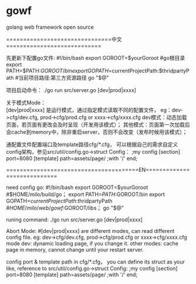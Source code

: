 gowf
====
golang web framework open source

===============================中文============================

先更新下配置go文件:
   #!/bin/bash
   export GOROOT=$yourGoroot      #go根目录
   export PATH=$PATH:$GOROOT/bin
   export GOPATH=$currentProjectPath:$thridpartyPath      #当前项目路径:第三方资源路径
   go "$@"

项目启动命令：
  ./go run src/server.go [dev|prod|xxxx]

关于模式Mode：    
  [dev|prod|xxxx] 是运行模式，通过指定模式读取不同的配置文件，
  eg：dev->cfg/dev.cfg, prod->cfg/prod.cfg or xxxx->cfg/xxxx.cfg
  dev模式：动态加载页面，若页面有更改会及时呈现（开发用该模式）；
  其他模式：页面第一次加载后会cache到memory中，除非重启server，否则不会改变（发布时候用该模式）；

通配置文件配置端口及template路径cfg/*.cfg，
可以根据自己的需求自定义config架构，参见src/util/config.go->struct Config：
   ;my config
   [section]
   port=8080
   [template]
   path=assets/page/ ;with '/' end;


=======================================EN============================


need config go:
   #!/bin/bash
   export GOROOT=$yourGoroot      #$HOME/milo/build/go；
   export PATH=$PATH:$GOROOT/bin
   export GOPATH=$currentProjectPath:$thridpartyPath      #$HOME/milo/web/gowf:$GOROOT/libs；
   go "$@"

runing command: 
 ./go run src/server.go [dev|prod|xxxx]

Abort Mode:
  #[dev|prod|xxxx] are different modes, can read different config file.
  eg: dev->cfg/dev.cfg, prod->cfg/prod.cfg or xxxx->cfg/xxxx.cfg
  mode dev: dynamic loading page, if you change it.
  other modes: cache page in memory, cannot change until your restart server.


config port & template path in cfg/*.cfg，
you can define its struct as your like, reference to src/util/config.go->struct Config:
   ;my config
   [section]
   port=8080
   [template]
   path=assets/page/ ;with '/' end;
